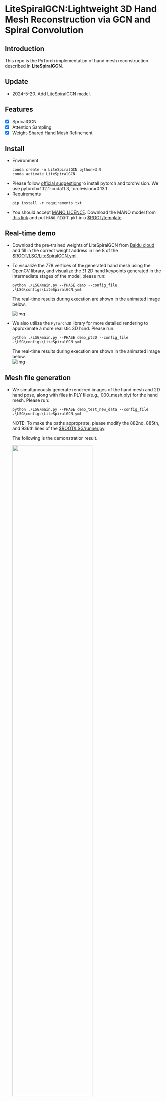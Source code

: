 
# LiteSpiralGCN:Lightweight 3D Hand Mesh Reconstruction via GCN and Spiral Convolution


## Introduction
This repo is the PyTorch implementation of hand mesh reconstruction described in **LiteSpiralGCN**.

## Update
+ 2024-5-20. Add LiteSpiralGCN model.

## Features
- [x] SpricalGCN
- [x] Attention Sampling
- [x] Weight-Shared Hand Mesh Refinement

## Install 
+ Environment
    ```
    conda create -n LiteSpiralGCN python=3.9
    conda activate LiteSpiralGCN
    ```
+ Please follow [official suggestions](https://pytorch.org/) to install pytorch and torchvision. We use pytorch=1.12.1-cuda11.3, torchvision=0.13.1
+ Requirements
    ```
    pip install -r requirements.txt
    ```
+ You should accept [MANO LICENCE](https://mano.is.tue.mpg.de/license.html). Download the MANO model from [this link](https://mano.is.tue.mpg.de/download.php) and put `MANO_RIGHT.pkl` into [$ROOT/template](template).

## Real-time demo
+ Download the pre-trained weights of LiteSpiralGCN from [Baidu cloud](https://pan.baidu.com/s/1n5OtppDWe6UQX7bhBAbvww) and fill in the correct weight address in line 8 of the [$ROOT/LSG/LiteSpiralGCN.yml](LSG/configs/LiteSpiralGCN.yml).
+ To visualize the 778 vertices of the generated hand mesh using the OpenCV library, and visualize the 21 2D hand keypoints generated in the intermediate stages of the model, please run:
  ```
  python ./LSG/main.py --PHASE demo --config_file .\LSG\configs\LiteSpiralGCN.yml
  ```
  The real-time results during execution are shown in the animated image below.  

  ![img](docx/handmesh_verts.gif)
+ We also utilize the `PyTorch3D` library for more detailed rendering to approximate a more realistic 3D hand. Please run:
  ```
  python ./LSG/main.py --PHASE demo_pt3D --config_file .\LSG\configs\LiteSpiralGCN.yml
  ```
  The real-time results during execution are shown in the animated image below.  
  ![img](docx/handmesh2.gif)
## Mesh file generation
+ We simultaneously generate rendered images of the hand mesh and 2D hand pose, along with files in PLY file(e.g., 000_mesh.ply) for the hand mesh. Please run:
  ```
  python ./LSG/main.py --PHASE demo_test_new_data --config_file .\LSG\configs\LiteSpiralGCN.yml
  ```
  NOTE: To make the paths appropriate, please modify the 882nd, 885th, and 936th lines of the [$ROOT/LSG/runner.py](LSG/runner.py).
  
  The following is the demonstration result.
  <p float="left">
  <img src="docx/result_00051.jpg" width="73.2%" />
  </p>
  The following are visualization images of the hand mesh in PLY format from different perspectives.
  <p float="left">
    <img src="docx/meshfile1.png" width="36.5%" />
    <img src="docx/meshfile2.png" width="36.5%" />
  </p>

## Dataset preparation
#### FreiHAND
+ Please download FreiHAND dataset from [this link](https://lmb.informatik.uni-freiburg.de/projects/freihand/), and create a soft link in `data`, i.e., `data/FreiHAND`.
+ Download mesh GT file `freihand_train_mesh.zip` from [Baidu cloud](https://pan.baidu.com/s/1n5OtppDWe6UQX7bhBAbvww), and unzip it under `data/FreiHAND/training`
#### Real World Testset
+ Please download the dataset from [this link](https://github.com/3d-hand-shape/hand-graph-cnn/tree/master/data/real_world_testset), and create a soft link in `data`, i.e., `data/Ge`.
#### Complement data
+ You can download files from [here](https://drive.google.com/drive/folders/1V3Ioy3H1vGPG4mURsCon9TE7j5eGFanN) and unzip it. Then, create a soft link in `data`, i.e., `data/Compdate`.

#### Data dir
```  
${ROOT}  
|-- data  
|   |-- FreiHAND
|   |   |-- training
|   |   |   |-- rgb
|   |   |   |-- mask
|   |   |   |-- mesh
|   |   |-- evaluation
|   |   |   |-- rgb
|   |   |-- evaluation_K.json
|   |   |-- evaluation_scals.json
|   |   |-- training_K.json
|   |   |-- training_mano.json
|   |   |-- training_xyz.json
|   |-- Ge
|   |   |-- images
|   |   |-- params.mat
|   |   |-- pose_gt.mat
|   |-- Compdata
|   |   |-- base_pose
|   |   |-- trans_pose_batch1
|   |   |-- trans_pose_batch2
|   |   |-- trans_pose_batch3
```  
Please fill in the correct dataset address in [$ROOT/LSG/configs/LiteSpiralGCN.yml](LSG/configs/LiteSpiralGCN.yml) or [$ROOT/LSG/configs/defaults.py](LSG/configs/defaults.py).

## Training

+ If you wish to use the test set of FreiHAND directly to guide training, please download the FreiHAND test set labels from [this link](https://lmb.informatik.uni-freiburg.de/data/freihand/FreiHAND_pub_v2_eval.zip). After downloading, the file structure should be as follows:

```
out  
|-- MultipleDatasets 
|   |-- LiteSpiralGCN
|   |   |-- ref
|   |   |   |-- evaluation_errors.json
|   |   |   |-- evaluation_K.json
|   |   |   |-- evaluation_mano.json
|   |   |   |-- evaluation_scale.json
|   |   |   |-- evaluation_verts.json
|   |   |   |-- evaluation_xyz.json
|   |   |-- checkpoints 
|   |   |   |-- mobrecon_GCN_checkpoint_076.pt
|   |   |-- log.log
|   |   |-- board
|   |   |-- test

```  
+ Download the pre-trained weights of densestack from [Baidu cloud](https://pan.baidu.com/s/1n5OtppDWe6UQX7bhBAbvww) and fill in the correct weight address in line 234 of [$ROOT/LSG/models/densestack.py](LSG/models/densestack.py).
+ Please fill in appropriate training parameters in [$ROOT\LSG\configs\LiteSpiralGCN.yml](LSG/configs/LiteSpiralGCN.yml). Run:
```
python ./LSG/main.py --exp_name LiteSpiralGCN --PHASE train --Local_testing --config_file .\LSG\configs\LiteSpiralGCN.yml
```
## Evaluation
#### FreiHAND
+ Please run the following code to generate the 3D hand mesh vertex file.
```
python ./LSG/main.py --exp_name LiteSpiralGCN --PHASE pred --config_file .\LSG\configs\LiteSpiralGCN.yml
```
JSON file will be saved as [$ROOT/LSG/out/MultipleDatasets/LiteSpiralGCN/](LSG/out/MultipleDatasets/LiteSpiralGCN). You can submmit this file to the [official server](https://competitions.codalab.org/competitions/21238) for evaluation.
+ If you want to use the local FreiHAND test set labels for testing, please run:

```
python ./LSG/main.py --exp_name LiteSpiralGCN --PHASE pred  --Local_testing --config_file .\LSG\configs\LiteSpiralGCN.yml
```
NOTE: Please fill in the correct addresses at lines 473, 474, 475, and 478 in [$ROOT/LSG/runner.py](LSG/runner.py) according to the comments next to the code.

#### Real World Dateset

```
python ./LSG/main.py --exp_name LiteSpiralGCN --PHASE eval --config_file .\LSG\configs\LiteSpiralGCN.yml
```
NOTE: The model has not been trained on `the Real World Dataset`.
## More qualitative results
<p float="left">
  <img src="docx/png_Freihand_real_RHD_HO3D.png" width="66%" />
</p>
<p float="left">
  <img src="docx/png_LiteSpiralGCNvsMobrecon_Freihand.png" width="66%" />
</p>

## Acknowledgement
Our experiment is built upon an open-source GitHub repository. We would like to express our gratitude to the authors of the following listed code, whose work has greatly facilitated the progress of our experiment. If their work has been helpful to you, please consider citing them.
+ [HandMesh](https://github.com/SeanChenxy/HandMesh)
+ [SAR](https://github.com/zxz267/SAR)
+ [freihand](https://github.com/lmb-freiburg/freihand)

